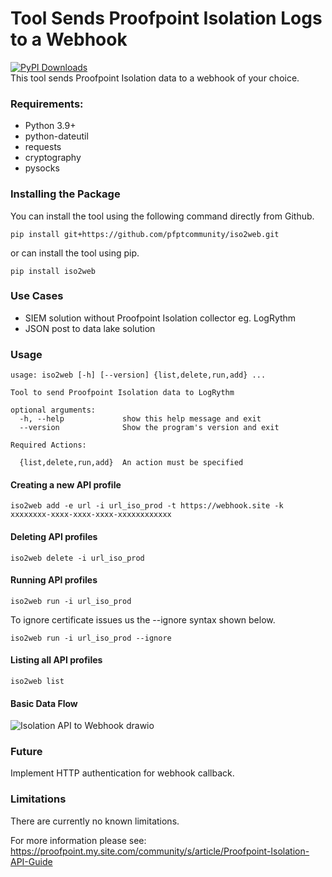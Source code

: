 # Tool Sends Proofpoint Isolation Logs to a Webhook
[![PyPI Downloads](https://static.pepy.tech/badge/iso2web)](https://pepy.tech/projects/iso2web)  
This tool sends Proofpoint Isolation data to a webhook of your choice. 

### Requirements:

* Python 3.9+
* python-dateutil
* requests
* cryptography
* pysocks
 
### Installing the Package

You can install the tool using the following command directly from Github.

```
pip install git+https://github.com/pfptcommunity/iso2web.git
```

or can install the tool using pip.

```
pip install iso2web
```

### Use Cases
* SIEM solution without Proofpoint Isolation collector eg. LogRythm
* JSON post to data lake solution

### Usage
```
usage: iso2web [-h] [--version] {list,delete,run,add} ...

Tool to send Proofpoint Isolation data to LogRythm

optional arguments:
  -h, --help             show this help message and exit
  --version              Show the program's version and exit

Required Actions:

  {list,delete,run,add}  An action must be specified
```

#### Creating a new API profile
```
iso2web add -e url -i url_iso_prod -t https://webhook.site -k xxxxxxxx-xxxx-xxxx-xxxx-xxxxxxxxxxxx
```

#### Deleting API profiles
```
iso2web delete -i url_iso_prod
```

#### Running API profiles
```
iso2web run -i url_iso_prod
```
To ignore certificate issues us the --ignore syntax shown below. 
```
iso2web run -i url_iso_prod --ignore
```
#### Listing all API profiles
```
iso2web list
```
#### Basic Data Flow
![Isolation API to Webhook drawio](https://user-images.githubusercontent.com/83429267/235716231-dcd6faa0-bff2-4d14-b23e-31d39d5d8314.png)

### Future
Implement HTTP authentication for webhook callback.

### Limitations

There are currently no known limitations.

For more information please see: https://proofpoint.my.site.com/community/s/article/Proofpoint-Isolation-API-Guide


